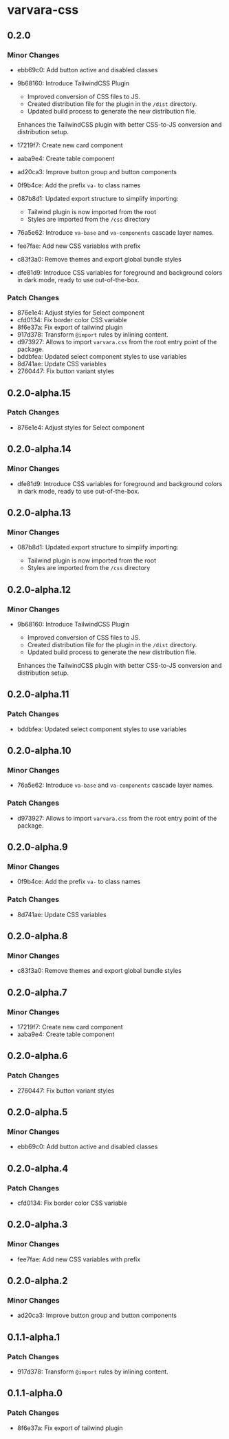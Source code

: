# varvara-css

## 0.2.0

### Minor Changes

- ebb69c0: Add button active and disabled classes
- 9b68160: Introduce TailwindCSS Plugin

  - Improved conversion of CSS files to JS.
  - Created distribution file for the plugin in the `/dist` directory.
  - Updated build process to generate the new distribution file.

  Enhances the TailwindCSS plugin with better CSS-to-JS conversion and distribution setup.

- 17219f7: Create new card component
- aaba9e4: Create table component
- ad20ca3: Improve button group and button components
- 0f9b4ce: Add the prefix `va-` to class names
- 087b8d1: Updated export structure to simplify importing:

  - Tailwind plugin is now imported from the root
  - Styles are imported from the `/css` directory

- 76a5e62: Introduce `va-base` and `va-components` cascade layer names.
- fee7fae: Add new CSS variables with prefix
- c83f3a0: Remove themes and export global bundle styles
- dfe81d9: Introduce CSS variables for foreground and background colors in dark mode, ready to use out-of-the-box.

### Patch Changes

- 876e1e4: Adjust styles for Select component
- cfd0134: Fix border color CSS variable
- 8f6e37a: Fix export of tailwind plugin
- 917d378: Transform `@import` rules by inlining content.
- d973927: Allows to import `varvara.css` from the root entry point of the package.
- bddbfea: Updated select component styles to use variables
- 8d741ae: Update CSS variables
- 2760447: Fix button variant styles

## 0.2.0-alpha.15

### Patch Changes

- 876e1e4: Adjust styles for Select component

## 0.2.0-alpha.14

### Minor Changes

- dfe81d9: Introduce CSS variables for foreground and background colors in dark mode, ready to use out-of-the-box.

## 0.2.0-alpha.13

### Minor Changes

- 087b8d1: Updated export structure to simplify importing:

  - Tailwind plugin is now imported from the root
  - Styles are imported from the `/css` directory

## 0.2.0-alpha.12

### Minor Changes

- 9b68160: Introduce TailwindCSS Plugin

  - Improved conversion of CSS files to JS.
  - Created distribution file for the plugin in the `/dist` directory.
  - Updated build process to generate the new distribution file.

  Enhances the TailwindCSS plugin with better CSS-to-JS conversion and distribution setup.

## 0.2.0-alpha.11

### Patch Changes

- bddbfea: Updated select component styles to use variables

## 0.2.0-alpha.10

### Minor Changes

- 76a5e62: Introduce `va-base` and `va-components` cascade layer names.

### Patch Changes

- d973927: Allows to import `varvara.css` from the root entry point of the package.

## 0.2.0-alpha.9

### Minor Changes

- 0f9b4ce: Add the prefix `va-` to class names

### Patch Changes

- 8d741ae: Update CSS variables

## 0.2.0-alpha.8

### Minor Changes

- c83f3a0: Remove themes and export global bundle styles

## 0.2.0-alpha.7

### Minor Changes

- 17219f7: Create new card component
- aaba9e4: Create table component

## 0.2.0-alpha.6

### Patch Changes

- 2760447: Fix button variant styles

## 0.2.0-alpha.5

### Minor Changes

- ebb69c0: Add button active and disabled classes

## 0.2.0-alpha.4

### Patch Changes

- cfd0134: Fix border color CSS variable

## 0.2.0-alpha.3

### Minor Changes

- fee7fae: Add new CSS variables with prefix

## 0.2.0-alpha.2

### Minor Changes

- ad20ca3: Improve button group and button components

## 0.1.1-alpha.1

### Patch Changes

- 917d378: Transform `@import` rules by inlining content.

## 0.1.1-alpha.0

### Patch Changes

- 8f6e37a: Fix export of tailwind plugin
